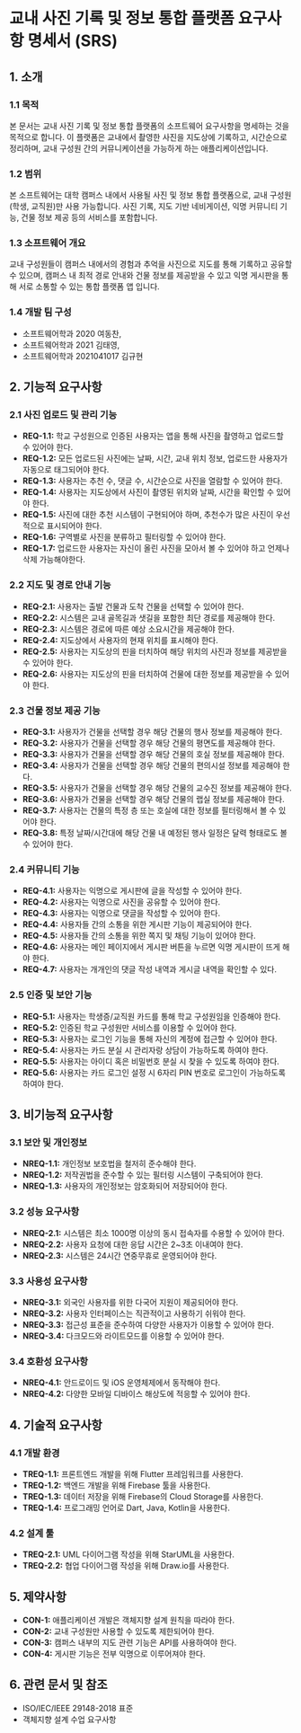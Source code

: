 # 교내 사진 기록 및 정보 통합 플랫폼 요구사항 명세서 (SRS)

## 1. 소개

### 1.1 목적
본 문서는 교내 사진 기록 및 정보 통합 플랫폼의 소프트웨어 요구사항을 명세하는 것을 목적으로 합니다. 
이 플랫폼은 교내에서 촬영한 사진을 지도상에 기록하고, 시간순으로 정리하며, 교내 구성원 간의 커뮤니케이션을 가능하게 하는 애플리케이션입니다.

### 1.2 범위
본 소프트웨어는 대학 캠퍼스 내에서 사용될 사진 및 정보 통합 플랫폼으로, 교내 구성원(학생, 교직원)만 사용 가능합니다. 
사진 기록, 지도 기반 네비게이션, 익명 커뮤니티 기능, 건물 정보 제공 등의 서비스를 포함합니다.

### 1.3 소프트웨어 개요
교내 구성원들이 캠퍼스 내에서의 경험과 추억을 사진으로 지도를 통해 기록하고 공유할 수 있으며, 
캠퍼스 내 최적 경로 안내와 건물 정보를 제공받을 수 있고 익명 게시판을 통해 서로 소통할 수 있는 통합 플랫폼 앱 입니다.

### 1.4 개발 팀 구성
- 소프트웨어학과 2020 여동찬,
- 소프트웨어학과 2021 김태영,
- 소프트웨어학과 2021041017 김규현

## 2. 기능적 요구사항

### 2.1 사진 업로드 및 관리 기능
- **REQ-1.1:** 학교 구성원으로 인증된 사용자는 앱을 통해 사진을 촬영하고 업로드할 수 있어야 한다.
- **REQ-1.2:** 모든 업로드된 사진에는 날짜, 시간, 교내 위치 정보, 업로드한 사용자가 자동으로 태그되어야 한다.
- **REQ-1.3:** 사용자는 추천 수, 댓글 수, 시간순으로 사진을 열람할 수 있어야 한다.
- **REQ-1.4:** 사용자는 지도상에서 사진이 촬영된 위치와 날짜, 시간을 확인할 수 있어야 한다.
- **REQ-1.5:** 사진에 대한 추천 시스템이 구현되어야 하며, 추천수가 많은 사진이 우선적으로 표시되어야 한다.
- **REQ-1.6:** 구역별로 사진을 분류하고 필터링할 수 있어야 한다.
- **REQ-1.7:** 업로드한 사용자는 자신이 올린 사진을 모아서 볼 수 있어야 하고 언제나 삭제 가능해야한다.

### 2.2 지도 및 경로 안내 기능
- **REQ-2.1:** 사용자는 출발 건물과 도착 건물을 선택할 수 있어야 한다.
- **REQ-2.2:** 시스템은 교내 골목길과 샛길을 포함한 최단 경로를 제공해야 한다.
- **REQ-2.3:** 시스템은 경로에 따른 예상 소요시간을 제공해야 한다.
- **REQ-2.4:** 지도상에서 사용자의 현재 위치를 표시해야 한다.
- **REQ-2.5:** 사용자는 지도상의 핀을 터치하여 해당 위치의 사진과 정보를 제공받을 수 있어야 한다.
- **REQ-2.6:** 사용자는 지도상의 핀을 터치하여 건물에 대한 정보를 제공받을 수 있어야 한다.
  
### 2.3 건물 정보 제공 기능
- **REQ-3.1:** 사용자가 건물을 선택할 경우 해당 건물의 행사 정보를 제공해야 한다.
- **REQ-3.2:** 사용자가 건물을 선택할 경우 해당 건물의 평면도를 제공해야 한다.
- **REQ-3.3:** 사용자가 건물을 선택할 경우 해당 건물의 호실 정보를 제공해야 한다.
- **REQ-3.4:** 사용자가 건물을 선택할 경우 해당 건물의 편의시설 정보를 제공해야 한다.
- **REQ-3.5:** 사용자가 건물을 선택할 경우 해당 건물의 교수진 정보를 제공해야 한다.
- **REQ-3.6:** 사용자가 건물을 선택할 경우 해당 건물의 랩실 정보를 제공해야 한다.
- **REQ-3.7:** 사용자는 건물의 특정 층 또는 호실에 대한 정보를 필터링해서 볼 수 있어야 한다.
- **REQ-3.8:** 특정 날짜/시간대에 해당 건물 내 예정된 행사 일정은 달력 형태로도 볼 수 있어야 한다.

### 2.4 커뮤니티 기능
- **REQ-4.1:** 사용자는 익명으로 게시판에 글을 작성할 수 있어야 한다.
- **REQ-4.2:** 사용자는 익명으로 사진을 공유할 수 있어야 한다.
- **REQ-4.3:** 사용자는 익명으로 댓글을 작성할 수 있어야 한다.
- **REQ-4.4:** 사용자들 간의 소통을 위한 게시판 기능이 제공되어야 한다.
- **REQ-4.5:** 사용자들 간의 소통을 위한 쪽지 및 채팅 기능이 있어야 한다.
- **REQ-4.6:** 사용자는 메인 페이지에서 게시판 버튼을 누르면 익명 게시판이 뜨게 해야 한다.
- **REQ-4.7:** 사용자는 개개인의 댓글 작성 내역과 게시글 내역을 확인할 수 있다.

### 2.5 인증 및 보안 기능
- **REQ-5.1:** 사용자는 학생증/교직원 카드를 통해 학교 구성원임을 인증해야 한다.
- **REQ-5.2:** 인증된 학교 구성원만 서비스를 이용할 수 있어야 한다.
- **REQ-5.3:** 사용자는 로그인 기능을 통해 자신의 계정에 접근할 수 있어야 한다.
- **REQ-5.4:** 사용자는 카드 분실 시 관리자랑 상담이 가능하도록 하여야 한다.
- **REQ-5.5:** 사용자는 아이디 혹은 비밀번호 분실 시 찾을 수 있도록 하여야 한다.
- **REQ-5.6:** 사용자는 카드 로그인 설정 시 6자리 PIN 번호로 로그인이 가능하도록 하여야 한다.

## 3. 비기능적 요구사항

### 3.1 보안 및 개인정보
- **NREQ-1.1:** 개인정보 보호법을 철저히 준수해야 한다.
- **NREQ-1.2:** 저작권법을 준수할 수 있는 필터링 시스템이 구축되어야 한다.
- **NREQ-1.3:** 사용자의 개인정보는 암호화되어 저장되어야 한다.

### 3.2 성능 요구사항
- **NREQ-2.1:** 시스템은 최소 1000명 이상의 동시 접속자를 수용할 수 있어야 한다.
- **NREQ-2.2:** 사용자 요청에 대한 응답 시간은 2~3초 이내여야 한다.
- **NREQ-2.3:** 시스템은 24시간 연중무휴로 운영되어야 한다.

### 3.3 사용성 요구사항
- **NREQ-3.1:** 외국인 사용자를 위한 다국어 지원이 제공되어야 한다.
- **NREQ-3.2:** 사용자 인터페이스는 직관적이고 사용하기 쉬워야 한다.
- **NREQ-3.3:** 접근성 표준을 준수하여 다양한 사용자가 이용할 수 있어야 한다.
- **NREQ-3.4:** 다크모드와 라이트모드를 이용할 수 있어야 한다.

### 3.4 호환성 요구사항
- **NREQ-4.1:** 안드로이드 및 iOS 운영체제에서 동작해야 한다.
- **NREQ-4.2:** 다양한 모바일 디바이스 해상도에 적응할 수 있어야 한다.

## 4. 기술적 요구사항

### 4.1 개발 환경
- **TREQ-1.1:** 프론트엔드 개발을 위해 Flutter 프레임워크를 사용한다.
- **TREQ-1.2:** 백엔드 개발을 위해 Firebase 툴을 사용한다.
- **TREQ-1.3:** 데이터 저장을 위해 Firebase의 Cloud Storage를 사용한다.
- **TREQ-1.4:** 프로그래밍 언어로 Dart, Java, Kotlin을 사용한다.

### 4.2 설계 툴
- **TREQ-2.1:** UML 다이어그램 작성을 위해 StarUML을 사용한다.
- **TREQ-2.2:** 협업 다이어그램 작성을 위해 Draw.io를 사용한다.

## 5. 제약사항
- **CON-1:** 애플리케이션 개발은 객체지향 설계 원칙을 따라야 한다.
- **CON-2:** 교내 구성원만 사용할 수 있도록 제한되어야 한다.
- **CON-3:** 캠퍼스 내부의 지도 관련 기능은 API를 사용하여야 한다.
- **CON-4:** 게시판 기능은 전부 익명으로 이루어져야 한다.

## 6. 관련 문서 및 참조
- ISO/IEC/IEEE 29148-2018 표준
- 객체지향 설계 수업 요구사항
